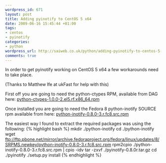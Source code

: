 ```yaml
--- 
wordpress_id: 671
layout: post
title: Adding pyinotify to CentOS 5 x64
date: 2009-06-16 15:45:44 +01:00
tags: 
- centos
- pyinotify
categories: 
- python
wordpress_url: http://saiweb.co.uk/python/adding-pyinotify-to-centos-5-x64
comments: true
---
```

In order to get pyinotify working on CentOS 5 x64 a few workarounds need to take place.

(Thanks to Matthew Ife at ukFast for help with this)

First off you are going to need the python-ctypes RPM, available from DAG here: <a href="http://dag.wieers.com/rpm/packages/python-ctypes/python-ctypes-1.0.0-2.el5.rf.x86_64.rpm">python-ctypes-1.0.0-2.el5.rf.x86_64.rpm</a>

Once installed you are going to need the Fedora 8 python-inotify SOURCE rpm available from here: <a href="ftp://ftp.pbone.net/mirror/archive.fedoraproject.org/fedora/linux/updates/8/SRPMS.newkey/python-inotify-0.8.0-3.r.fc8.src.rpm">python-inotify-0.8.0-3.r.fc8.src.rpm</a>

The easiest way I found to extract the required packages was using the following:
{% highlight bash %}
mkdir ./python-inotify
cd ./python-inotify
wget ftp://ftp.pbone.net/mirror/archive.fedoraproject.org/fedora/linux/updates/8/SRPMS.newkey/python-inotify-0.8.0-3.r.fc8.src.rpm
rpm2cpio ./python-inotify-0.8.0-3.r.fc8.src.rpm | cpio -idv
tar -zxvf ./pyinotify-0.8.0r.tar.gz
cd ./pyinotify
./setup.py install
{% endhighlight %}






